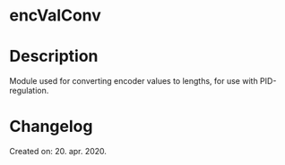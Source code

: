 # encValConv

# Description

Module used for converting encoder values to lengths, for use with PID-regulation.

# Changelog

Created on: 20. apr. 2020.
